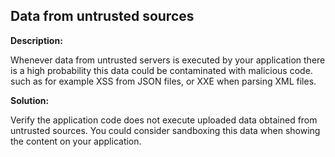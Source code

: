 
Data from untrusted sources
-------

**Description:**

Whenever data from untrusted servers is executed by your application there is a high probability this data could be contaminated with malicious code. such as for example XSS from JSON files, or XXE when parsing XML files. 


**Solution:**

Verify the application code does not execute uploaded data obtained from untrusted sources. You could consider sandboxing this data when showing the content on your application.

	